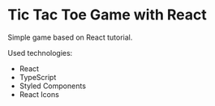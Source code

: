 # Tic Tac Toe Game with React

Simple game based on React tutorial.

Used technologies:
- React
- TypeScript
- Styled Components
- React Icons
